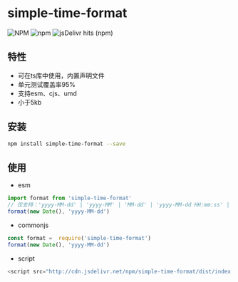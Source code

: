 # simple-time-format
![NPM](https://img.shields.io/npm/l/simple-time-format)
![npm](https://img.shields.io/npm/dm/simple-time-format)
![jsDelivr hits (npm)](https://img.shields.io/jsdelivr/npm/hm/simple-time-format)
## 特性
+ 可在ts库中使用，内置声明文件
+ 单元测试覆盖率95%
+ 支持esm、cjs、umd
+ 小于5kb

 ## 安装
```bash
npm install simple-time-format --save
```
## 使用
+ esm
```js
import format from 'simple-time-format'
// 仅支持：'yyyy-MM-dd' | 'yyyy-MM' | 'MM-dd' | 'yyyy-MM-dd HH:mm:ss' | 'yyyy' | 'MM' | 'dd'  | 'HH' | 'mm' | 'ss' | 'HH:mm:ss' | 'HH:mm' | 'mm:ss';
format(new Date(), 'yyyy-MM-dd')
```
+ commonjs 
```js
const format =  require('simple-time-format')
format(new Date(), 'yyyy-MM-dd')
```

+ script
```js
<script src="http://cdn.jsdelivr.net/npm/simple-time-format/dist/index.umd.js"></script>
```
